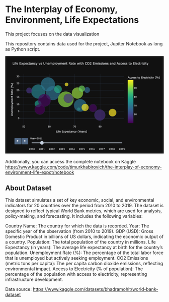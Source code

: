 # The Interplay of Economy, Environment, Life Expectations 

This project focuses on the data visualization 

This repository contains data used for the project, Jupiter Notebook as long as Python script. 

<img src="viz.png" width="600">

Additionally, you can access the complete notebook on Kaggle https://www.kaggle.com/code/timurkhabirovich/the-interplay-of-economy-environment-life-expct/notebook

## About Dataset
This dataset simulates a set of key economic, social, and environmental indicators for 20 countries over the period from 2010 to 2019.
The dataset is designed to reflect typical World Bank metrics, which are used for analysis, policy-making, and forecasting. It includes the following variables:

Country Name: The country for which the data is recorded.
Year: The specific year of the observation (from 2010 to 2019).
GDP (USD): Gross Domestic Product in billions of US dollars, indicating the economic output of a country.
Population: The total population of the country in millions.
Life Expectancy (in years): The average life expectancy at birth for the country’s population.
Unemployment Rate (%): The percentage of the total labor force that is unemployed but actively seeking employment.
CO2 Emissions (metric tons per capita): The per capita carbon dioxide emissions, reflecting environmental impact.
Access to Electricity (% of population): The percentage of the population with access to electricity, representing infrastructure development.

Data source: https://www.kaggle.com/datasets/bhadramohit/world-bank-dataset
